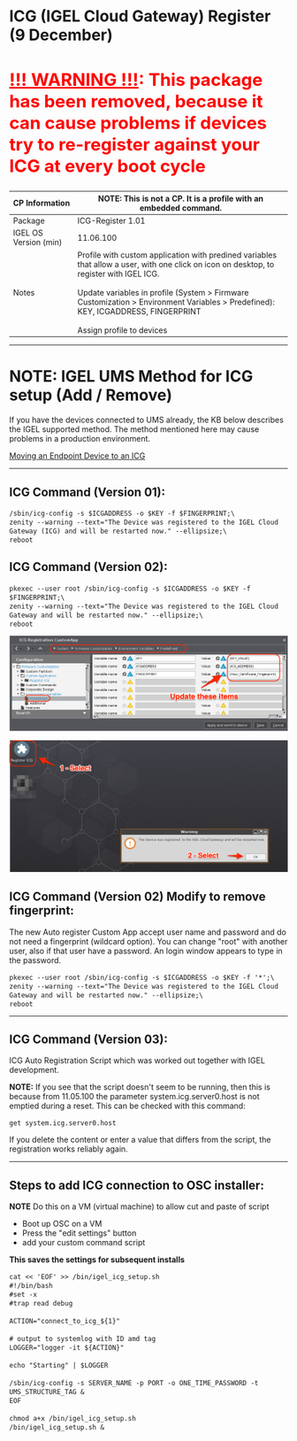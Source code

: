# ICG (IGEL Cloud Gateway) Register (9 December)

## <u><h2 style="color:red">!!! WARNING !!!</u>: This package has been removed, because it can cause problems if devices try to re-register against your ICG at every boot cycle</h2> 

|  CP Information | **NOTE:** This is not a CP. It is a profile with an embedded command.            |
|--------------------|------------|
| Package | ICG-Register 1.01 |
| IGEL OS Version (min) | 11.06.100 |
| Notes | Profile with custom application with predined variables that allow a user, with one click on icon on desktop, to register with IGEL ICG.  <br /><br /> Update variables in profile (System > Firmware Customization > Environment Variables > Predefined):  KEY, ICGADDRESS, FINGERPRINT <br /><br /> Assign profile to devices |

-----

# NOTE: IGEL UMS Method for ICG setup (Add / Remove)

If you have the devices connected to UMS already, the KB below describes the IGEL supported method. The method mentioned here may cause problems in a production environment.

[Moving an Endpoint Device to an ICG](https://kb.igel.com/igelicg-2.05/en/moving-an-endpoint-device-to-an-icg-57324473.html)

-----

## ICG Command (Version 01):
```{icg command}
/sbin/icg-config -s $ICGADDRESS -o $KEY -f $FINGERPRINT;\
zenity --warning --text="The Device was registered to the IGEL Cloud Gateway (ICG) and will be restarted now." --ellipsize;\
reboot
  ```

## ICG Command (Version 02):
```{icg command}
pkexec --user root /sbin/icg-config -s $ICGADDRESS -o $KEY -f $FINGERPRINT;\
zenity --warning --text="The Device was registered to the IGEL Cloud Gateway and will be restarted now." --ellipsize;\
reboot
  ```

![ICG Variables](images/icg_variables.png)

![ICG Register Custom App](images/icg_register_custom_app.png)

## ICG Command (Version 02) Modify to remove fingerprint:

The new Auto register Custom App accept user name and password and do not need a fingerprint (wildcard option). You can change "root" with another user, also if that user have a password. An login window appears to type in the password.

```{icg command}
pkexec --user root /sbin/icg-config -s $ICGADDRESS -o $KEY -f '*';\
zenity --warning --text="The Device was registered to the IGEL Cloud Gateway and will be restarted now." --ellipsize;\
reboot
  ```

------

## ICG Command (Version 03):

ICG Auto Registration Script which was worked out together with IGEL development.

**NOTE:** If you see that the script doesn't seem to be running, then this is because from 11.05.100 the parameter system.icg.server0.host is not emptied during a reset. This can be checked with this command:

 ```
get system.icg.server0.host
  ```

If you delete the content or enter a value that differs from the script, the registration works reliably again.

------

## Steps to add ICG connection to OSC installer:

**NOTE** Do this on a VM (virtual machine) to allow cut and paste of script

- Boot up OSC on a VM
- Press the "edit settings" button
- add your custom command script

**This saves the settings for subsequent installs**

```
cat << 'EOF' >> /bin/igel_icg_setup.sh
#!/bin/bash
#set -x
#trap read debug

ACTION="connect_to_icg_${1}"

# output to systemlog with ID amd tag
LOGGER="logger -it ${ACTION}"

echo "Starting" | $LOGGER

/sbin/icg-config -s SERVER_NAME -p PORT -o ONE_TIME_PASSWORD -t UMS_STRUCTURE_TAG &
EOF

chmod a+x /bin/igel_icg_setup.sh
/bin/igel_icg_setup.sh &
  ```
